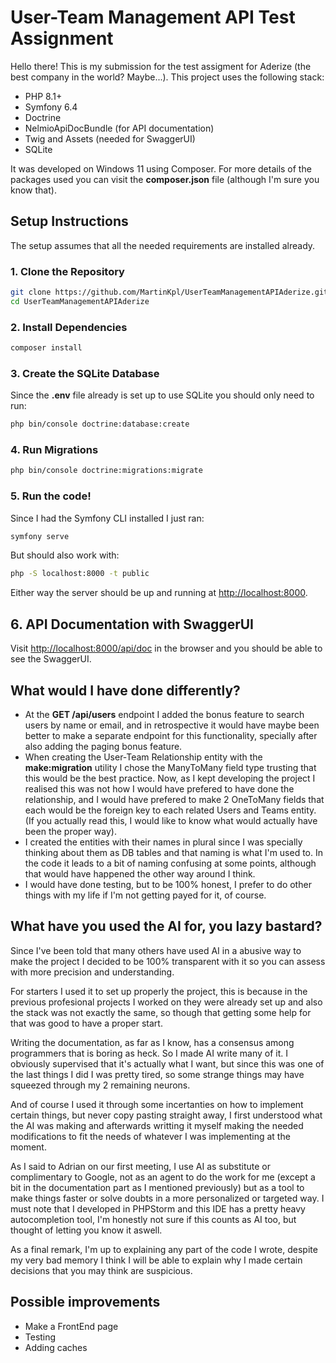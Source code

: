# User-Team Management API Test Assignment
Hello there! This is my submission for the test assigment for Aderize (the best company in the world? Maybe...). This project uses the following stack:

* PHP 8.1+
* Symfony 6.4
* Doctrine
* NelmioApiDocBundle (for API documentation)
* Twig and Assets (needed for SwaggerUI)
* SQLite

It was developed on Windows 11 using Composer. For more details of the packages used you can visit the **composer.json** file (although I'm sure you know that).

## Setup Instructions

The setup assumes that all the needed requirements are installed already.

### 1. Clone the Repository

```bash
git clone https://github.com/MartinKpl/UserTeamManagementAPIAderize.git
cd UserTeamManagementAPIAderize
```

### 2. Install Dependencies

```bash
composer install
```

### 3. Create the SQLite Database

Since the **.env** file already is set up to use SQLite you should only need to run:

```bash
php bin/console doctrine:database:create
```

### 4. Run Migrations

```bash
php bin/console doctrine:migrations:migrate
```

### 5. Run the code!

Since I had the Symfony CLI installed I just ran:

```bash
symfony serve
```

But should also work with:

```bash
php -S localhost:8000 -t public
```

Either way the server should be up and running at [http://localhost:8000](http://localhost:8000).

## 6. API Documentation with SwaggerUI

Visit [http://localhost:8000/api/doc](http://localhost:8000/api/doc) in the browser and you should be able to see the SwaggerUI.

## What would I have done differently?

* At the **GET /api/users** endpoint I added the bonus feature to search users by name or email, and in retrospective it would have maybe been better to make a separate endpoint for this functionality, specially after also adding the paging bonus feature.
* When creating the User-Team Relationship entity with the **make:migration** utility I chose the ManyToMany field type trusting that this would be the best practice. Now, as I kept developing the project I realised this was not how I would have prefered to have done the relationship, and I would have prefered to make 2 OneToMany fields that each would be the foreign key to each related Users and Teams entity. (If you actually read this, I would like to know what would actually have been the proper way).
* I created the entities with their names in plural since I was specially thinking about them as DB tables and that naming is what I'm used to. In the code it leads to a bit of naming confusing at some points, although that would have happened the other way around I think.
* I would have done testing, but to be 100% honest, I prefer to do other things with my life if I'm not getting payed for it, of course.

## What have you used the AI for, you lazy bastard?

Since I've been told that many others have used AI in a abusive way to make the project I decided to be 100% transparent with it so you can assess with more precision and understanding.

For starters I used it to set up properly the project, this is because in the previous profesional projects I worked on they were already set up and also the stack was not exactly the same, so though that getting some help for that was good to have a proper start.

Writing the documentation, as far as I know, has a consensus among programmers that is boring as heck. So I made AI write many of it. I obviously supervised that it's actually what I want, but since this was one of the last things I did I was pretty tired, so some strange things may have squeezed through my 2 remaining neurons.

And of course I used it through some incertanties on how to implement certain things, but never copy pasting straight away, I first understood what the AI was making and afterwards writting it myself making the needed modifications to fit the needs of whatever I was implementing at the moment.

As I said to Adrian on our first meeting, I use AI as substitute or complimentary to Google, not as an agent to do the work for me (except a bit in the documentation part as I mentioned previously) but as a tool to make things faster or solve doubts in a more personalized or targeted way. I must note that I developed in PHPStorm and this IDE has a pretty heavy autocompletion tool, I'm honestly not sure if this counts as AI too, but thought of letting you know it aswell.

As a final remark, I'm up to explaining any part of the code I wrote, despite my very bad memory I think I will be able to explain why I made certain decisions that you may think are suspicious.

## Possible improvements

* Make a FrontEnd page
* Testing
* Adding caches